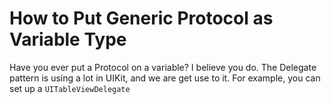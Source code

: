 # How to Put Generic Protocol as Variable Type

Have you ever put a Protocol on a variable? I believe you do. The Delegate pattern is using a lot in UIKit, and we are get use to it. For example, you can set up a  `UITableViewDelegate`  

